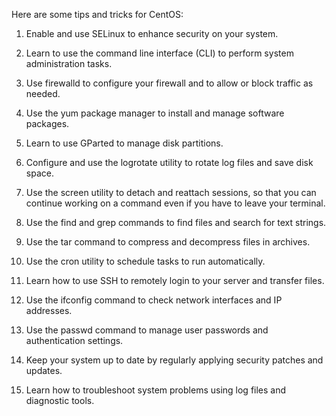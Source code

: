 Here are some tips and tricks for CentOS:

1. Enable and use SELinux to enhance security on your system.

2. Learn to use the command line interface (CLI) to perform system administration tasks.

3. Use firewalld to configure your firewall and to allow or block traffic as needed.

4. Use the yum package manager to install and manage software packages.

5. Learn to use GParted to manage disk partitions.

6. Configure and use the logrotate utility to rotate log files and save disk space.

7. Use the screen utility to detach and reattach sessions, so that you can continue working on a command even if you have to leave your terminal.

8. Use the find and grep commands to find files and search for text strings.

9. Use the tar command to compress and decompress files in archives.

10. Use the cron utility to schedule tasks to run automatically.

11. Learn how to use SSH to remotely login to your server and transfer files.

12. Use the ifconfig command to check network interfaces and IP addresses.

13. Use the passwd command to manage user passwords and authentication settings.

14. Keep your system up to date by regularly applying security patches and updates.

15. Learn how to troubleshoot system problems using log files and diagnostic tools.
